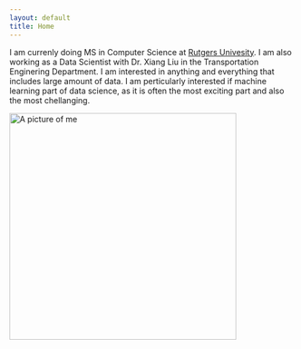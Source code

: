 ```yaml
---
layout: default
title: Home
---
```


I am currenly doing MS in Computer Science at [Rutgers Univesity](rutgers.edu). I am also working as a Data Scientist with Dr. Xiang Liu in the Transportation Enginering Department. I am interested in anything and everything that includes large amount of data. I am perticularly interested if machine learning part of data science, as it is often the most exciting part and also the most chellanging. 

<img src="https://xitizzz.github.io/img/ks.jpg" alt="A picture of me" width="400">
